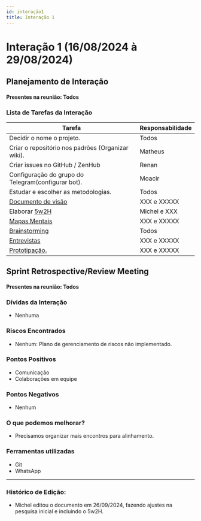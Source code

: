 ```yaml
---
id: interação1
title: Interação 1
---
```


# Interação 1 (16/08/2024 à 29/08/2024)


## Planejamento de Interação
#### Presentes na reunião: Todos

###  Lista de Tarefas da Interação

|Tarefa|Responsabilidade|
|---|----|
| Decidir o nome o projeto.|Todos|
| Criar o repositório nos padrões (Organizar wiki).| Matheus|
| Criar issues no GitHub / ZenHub| Renan|
| Configuração do grupo do Telegram(configurar bot).|Moacir|
| Estudar e escolher as metodologias.| Todos|
| [Documento de visão](https://github.com/xxx/xxx.md) |XXX e XXXXX|
| Elaborar [5w2H](https://github.com/xxx/xxx.md) |Michel e XXX|
| [Mapas Mentais](https://github.com/xxx/xxx.md) |XXX e XXXXX|
| [Brainstorming](https://github.com/UnBArqDsw/2020.1_G7_TCM/blob/master/docs/base/Brainstorm.md) |Todos|
|[Entrevistas](https://github.com/xxx/xxx.md) |XXX e XXXXX|
|[Prototipação.](https://github.com/xxx/xxx.md) |XXX e XXXXX|

## Sprint Retrospective/Review Meeting

#### Presentes na reunião: Todos

### Dívidas da Interação
- Nenhuma

### Riscos Encontrados

- Nenhum: Plano de gerenciamento de riscos não implementado.


### Pontos Positivos

- Comunicação
- Colaborações em equipe

### Pontos Negativos

- Nenhum

### O que podemos melhorar?
- Precisamos organizar mais encontros para alinhamento.

### Ferramentas utilizadas

- Git
- WhatsApp

---

### Histórico de Edição:
- Michel editou o documento em 26/09/2024, fazendo ajustes na pesquisa inicial e incluindo o 5w2H.
